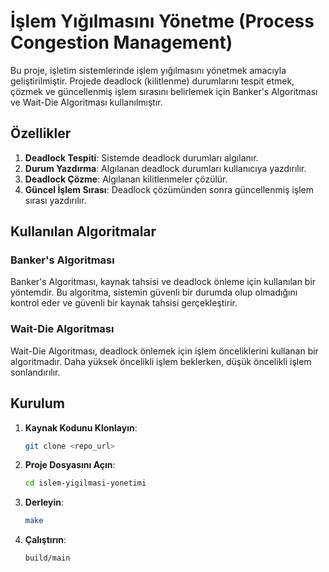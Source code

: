 # İşlem Yığılmasını Yönetme (Process Congestion Management)

Bu proje, işletim sistemlerinde işlem yığılmasını yönetmek amacıyla geliştirilmiştir. Projede deadlock (kilitlenme) durumlarını tespit etmek, çözmek ve güncellenmiş işlem sırasını belirlemek için Banker's Algoritması ve Wait-Die Algoritması kullanılmıştır.

## Özellikler

1. **Deadlock Tespiti**: Sistemde deadlock durumları algılanır.
2. **Durum Yazdırma**: Algılanan deadlock durumları kullanıcıya yazdırılır.
3. **Deadlock Çözme**: Algılanan kilitlenmeler çözülür.
4. **Güncel İşlem Sırası**: Deadlock çözümünden sonra güncellenmiş işlem sırası yazdırılır.

## Kullanılan Algoritmalar

### Banker's Algoritması
Banker's Algoritması, kaynak tahsisi ve deadlock önleme için kullanılan bir yöntemdir. Bu algoritma, sistemin güvenli bir durumda olup olmadığını kontrol eder ve güvenli bir kaynak tahsisi gerçekleştirir.

### Wait-Die Algoritması
Wait-Die Algoritması, deadlock önlemek için işlem önceliklerini kullanan bir algoritmadır. Daha yüksek öncelikli işlem beklerken, düşük öncelikli işlem sonlandırılır.

## Kurulum

1. **Kaynak Kodunu Klonlayın**:
   ```bash
   git clone <repo_url>
   ```
2. **Proje Dosyasını Açın**:
   ```bash
   cd islem-yigilmasi-yonetimi
   ```
3. **Derleyin**:
   ```bash
   make
   ```
4. **Çalıştırın**:
   ```bash
   build/main
   ```
